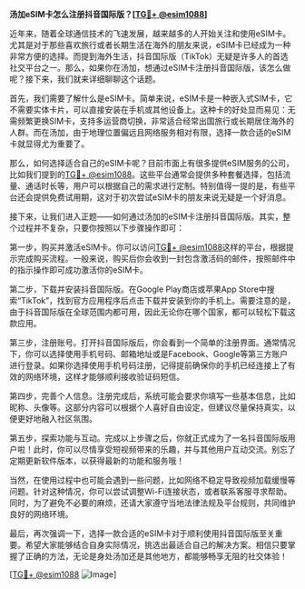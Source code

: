 **汤加eSIM卡怎么注册抖音国际版？[[TG💪+ @esim1088](https://t.me/s/esim1088)]**

近年来，随着全球通信技术的飞速发展，越来越多的人开始关注和使用eSIM卡。尤其是对于那些喜欢旅行或者长期生活在海外的朋友来说，eSIM卡已经成为一种非常方便的选择。而提到海外生活，抖音国际版（TikTok）无疑是许多人的首选社交平台之一。那么，如果你在汤加，想通过eSIM卡注册抖音国际版，该怎么做呢？接下来，我们就来详细聊聊这个话题。

首先，我们需要了解什么是eSIM卡。简单来说，eSIM卡是一种嵌入式SIM卡，它不需要实体卡片，可以直接安装在手机或其他设备上。这种卡的好处显而易见：无需频繁更换SIM卡，支持多运营商切换，非常适合经常出国旅行或长期居住海外的人群。而在汤加，由于地理位置偏远且网络服务相对有限，选择一款合适的eSIM卡就显得尤为重要了。

那么，如何选择适合自己的eSIM卡呢？目前市面上有很多提供eSIM服务的公司，比如我们提到的[TG💪+ @esim1088](https://t.me/s/esim1088)。这些平台通常会提供多种套餐选择，包括流量、通话时长等，用户可以根据自己的需求进行定制。特别值得一提的是，有些平台还会提供免费试用期，这对于初次尝试eSIM卡的朋友来说无疑是一个好消息。

接下来，让我们进入正题——如何通过汤加的eSIM卡注册抖音国际版。其实，整个过程并不复杂，只要你按照以下步骤操作即可：

第一步，购买并激活eSIM卡。你可以访问[TG💪+ @esim1088](https://t.me/s/esim1088)这样的平台，根据提示完成购买流程。一般来说，购买后你会收到一封包含激活码的邮件，按照邮件中的指示操作即可成功激活你的eSIM卡。

第二步，下载并安装抖音国际版。在Google Play商店或苹果App Store中搜索“TikTok”，找到官方应用程序后点击下载并安装到你的手机上。需要注意的是，由于抖音国际版在全球范围内都可用，因此无论你在哪个国家，都可以轻松下载这款应用。

第三步，注册账号。打开抖音国际版后，你会看到一个简单的注册界面。通常情况下，你可以选择使用手机号码、邮箱地址或是Facebook、Google等第三方账户进行登录。如果你选择使用手机号码注册，记得提前确保你的手机已经连接上了有效的网络环境，这样才能够顺利接收验证码短信。

第四步，完善个人信息。注册完成后，系统可能会要求你填写一些基本信息，比如昵称、头像等。这部分内容可以根据个人喜好自由设定，但建议尽量保持真实，以便更好地融入社区氛围。

第五步，探索功能与互动。完成以上步骤之后，你就正式成为了一名抖音国际版用户啦！此时，你可以尽情享受短视频带来的乐趣，并与其他用户互动交流。别忘了定期更新软件版本，以获得最新的功能和服务哦！

当然，在使用过程中也可能会遇到一些问题，比如网络不稳定导致视频加载缓慢等问题。针对这种情况，你可以尝试调整Wi-Fi连接状态，或者联系客服寻求帮助。同时，为了避免不必要的麻烦，还请大家遵守当地法律法规及平台规则，共同维护良好的网络环境。

最后，再次强调一下，选择一款合适的eSIM卡对于顺利使用抖音国际版至关重要。希望大家能够结合自身实际情况，挑选出最适合自己的解决方案。相信只要掌握了正确的方法，无论是身处汤加还是其他地方，都能够畅享无阻的社交体验！

[[TG💪+ @esim1088](https://t.me/s/esim1088) ![Image](https://i.postimg.cc/4NQfJmqS/Snipaste-2025-05-13-00-14-12.png)]
